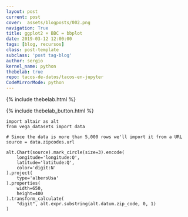 ```yaml
---
layout: post
current: post
cover:  assets/blogposts/002.png
navigation: True
title: ggplot2 + BBC = bbplot
date: 2019-03-12 12:00:00
tags: [blog, recursos]
class: post-template
subclass: 'post tag-blog'
author: sergio
kernel_name: python
thebelab: true
repo: tacos-de-datos/tacos-en-jupyter
CodeMirrorMode: python
---
```


  <!-- Import Vega 5 & Vega-Lite 3 (does not have to be from CDN) -->
  <script src="https://cdn.jsdelivr.net/npm/vega@5"></script>
  <script src="https://cdn.jsdelivr.net/npm/vega-lite@5"></script>
  <!-- Import vega-embed -->
  <script src="https://cdn.jsdelivr.net/npm/vega-embed@5"></script>
<!-- Load Thebelab for interactive widgets -->
{% include thebelab.html %}

{% include thebelab_button.html %}

<pre data-executable="true" data-language="python">
<code class = 'language-python'>import altair as alt
from vega_datasets import data

# Since the data is more than 5,000 rows we'll import it from a URL
source = data.zipcodes.url

alt.Chart(source).mark_circle(size=3).encode(
    longitude='longitude:Q',
    latitude='latitude:Q',
    color='digit:N'
).project(
    type='albersUsa'
).properties(
    width=650,
    height=400
).transform_calculate(
    "digit", alt.expr.substring(alt.datum.zip_code, 0, 1)
)
</code></pre>
